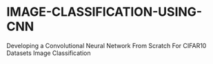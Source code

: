 # IMAGE-CLASSIFICATION-USING-CNN
Developing a Convolutional Neural Network From Scratch For CIFAR10 Datasets Image Classification
